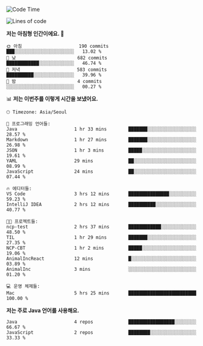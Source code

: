 
<!--START_SECTION:waka-->
![Code Time](http://img.shields.io/badge/Code%20Time-576%20hrs%2029%20mins-blue)

![Lines of code](https://img.shields.io/badge/%EC%A0%80%EB%8A%94%20%EC%97%AC%ED%83%9C%EA%B9%8C%EC%A7%80%20-2.8%20million%20%EC%A4%84%EC%9D%98%20%EC%BD%94%EB%93%9C%EB%A5%BC%20%EC%9E%91%EC%84%B1%ED%96%88%EC%96%B4%EC%9A%94.-blue)

**저는 아침형 인간이에요. 🐤** 

```text
🌞 아침                     190 commits         ███░░░░░░░░░░░░░░░░░░░░░░   13.02 % 
🌆 낮　                     682 commits         ████████████░░░░░░░░░░░░░   46.74 % 
🌃 저녁                     583 commits         ██████████░░░░░░░░░░░░░░░   39.96 % 
🌙 밤　                     4 commits           ░░░░░░░░░░░░░░░░░░░░░░░░░   00.27 % 
```

📊 **저는 이번주를 이렇게 시간을 보냈어요.** 

```text
🕑︎ Timezone: Asia/Seoul

💬 프로그래밍 언어들: 
Java                     1 hr 33 mins        ███████░░░░░░░░░░░░░░░░░░   28.57 % 
Markdown                 1 hr 27 mins        ███████░░░░░░░░░░░░░░░░░░   26.98 % 
JSON                     1 hr 3 mins         █████░░░░░░░░░░░░░░░░░░░░   19.61 % 
YAML                     29 mins             ██░░░░░░░░░░░░░░░░░░░░░░░   08.99 % 
JavaScript               24 mins             ██░░░░░░░░░░░░░░░░░░░░░░░   07.44 % 

🔥 에디터들: 
VS Code                  3 hrs 12 mins       ███████████████░░░░░░░░░░   59.23 % 
IntelliJ IDEA            2 hrs 12 mins       ██████████░░░░░░░░░░░░░░░   40.77 % 

🐱‍💻 프로젝트들: 
ncp-test                 2 hrs 37 mins       ████████████░░░░░░░░░░░░░   48.50 % 
TIL                      1 hr 29 mins        ███████░░░░░░░░░░░░░░░░░░   27.35 % 
NCP-CBT                  1 hr 2 mins         █████░░░░░░░░░░░░░░░░░░░░   19.06 % 
AnimalIncReact           12 mins             █░░░░░░░░░░░░░░░░░░░░░░░░   03.89 % 
AnimalInc                3 mins              ░░░░░░░░░░░░░░░░░░░░░░░░░   01.20 % 

💻 운영 체제들: 
Mac                      5 hrs 25 mins       █████████████████████████   100.00 % 
```

**저는 주로 Java 언어를 사용해요.** 

```text
Java                     4 repos             █████████████████░░░░░░░░   66.67 % 
JavaScript               2 repos             ████████░░░░░░░░░░░░░░░░░   33.33 % 
```

<!--END_SECTION:waka-->

